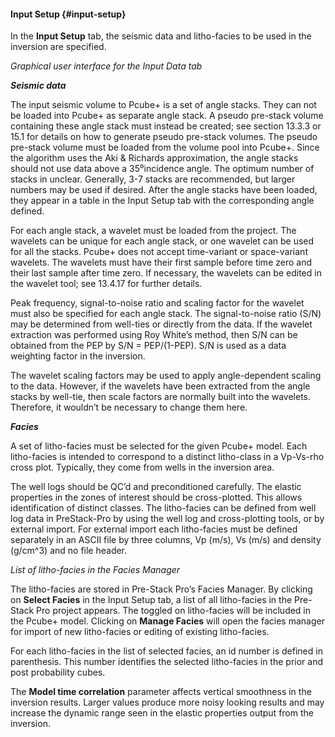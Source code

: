 #### Input Setup {#input-setup}

In the **Input Setup** tab, the seismic data and litho-facies to be used in the inversion are specified.

_Graphical user interface for the Input Data tab_

**_Seismic data_**

The input seismic volume to Pcube+ is a set of angle stacks. They can not be loaded into Pcube+ as separate angle stack. A pseudo pre-stack volume containing these angle stack must instead be created; see section 13.3.3 or 15.1 for details on how to generate pseudo pre-stack volumes. The pseudo pre-stack volume must be loaded from the volume pool into Pcube+. Since the algorithm uses the Aki &amp; Richards approximation, the angle stacks should not use data above a 35⁰incidence angle. The optimum number of stacks in unclear. Generally, 3-7 stacks are recommended, but larger numbers may be used if desired. After the angle stacks have been loaded, they appear in a table in the Input Setup tab with the corresponding angle defined.

For each angle stack, a wavelet must be loaded from the project. The wavelets can be unique for each angle stack, or one wavelet can be used for all the stacks. Pcube+ does not accept time-variant or space-variant wavelets. The wavelets must have their first sample before time zero and their last sample after time zero. If necessary, the wavelets can be edited in the wavelet tool; see 13.4.17 for further details.

Peak frequency, signal-to-noise ratio and scaling factor for the wavelet must also be specified for each angle stack. The signal-to-noise ratio (S/N) may be determined from well-ties or directly from the data. If the wavelet extraction was performed using Roy White’s method, then S/N can be obtained from the PEP by S/N = PEP/(1-PEP). S/N is used as a data weighting factor in the inversion.

The wavelet scaling factors may be used to apply angle-dependent scaling to the data. However, if the wavelets have been extracted from the angle stacks by well-tie, then scale factors are normally built into the wavelets. Therefore, it wouldn’t be necessary to change them here.

**_Facies_**

A set of litho-facies must be selected for the given Pcube+ model. Each litho-facies is intended to correspond to a distinct litho-class in a Vp-Vs-rho cross plot. Typically, they come from wells in the inversion area.

The well logs should be QC’d and preconditioned carefully. The elastic properties in the zones of interest should be cross-plotted. This allows identification of distinct classes. The litho-facies can be defined from well log data in PreStack-Pro by using the well log and cross-plotting tools, or by external import. For external import each litho-facies must be defined separately in an ASCII file by three columns, Vp (m/s), Vs (m/s) and density (g/cm^3) and no file header.

_List of litho-facies in the Facies Manager_

The litho-facies are stored in Pre-Stack Pro’s Facies Manager. By clicking on **Select Facies** in the Input Setup tab, a list of all litho-facies in the Pre-Stack Pro project appears. The toggled on litho-facies will be included in the Pcube+ model. Clicking on **Manage Facies** will open the facies manager for import of new litho-facies or editing of existing litho-facies.

For each litho-facies in the list of selected facies, an id number is defined in parenthesis. This number identifies the selected litho-facies in the prior and post probability cubes.

The **Model time correlation** parameter affects vertical smoothness in the inversion results. Larger values produce more noisy looking results and may increase the dynamic range seen in the elastic properties output from the inversion.